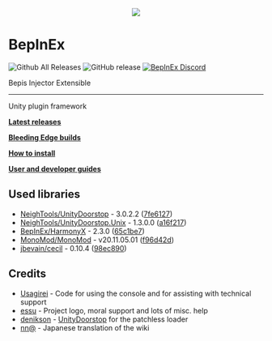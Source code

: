 <p align="center">
    <img src="https://avatars2.githubusercontent.com/u/39589027?s=256">
</p>

# BepInEx
![Github All Releases](https://img.shields.io/github/downloads/bepinex/bepinex/total.svg)
![GitHub release](https://img.shields.io/github/release/bepinex/bepinex.svg)
[![BepInEx Discord](https://user-images.githubusercontent.com/7288322/34429117-c74dbd12-ecb8-11e7-896d-46369cd0de5b.png)](https://discord.gg/MpFEDAg)

Bepis Injector Extensible

---

Unity plugin framework

**[Latest releases](https://github.com/BepInEx/BepInEx/releases)**

**[Bleeding Edge builds](https://builds.bepis.io/projects/bepinex_be)**

**[How to install](https://bepinex.github.io/bepinex_docs/master/articles/user_guide/installation/index.html)**

**[User and developer guides](https://bepinex.github.io/bepinex_docs/master/articles/index.html)**

## Used libraries
- [NeighTools/UnityDoorstop](https://github.com/NeighTools/UnityDoorstop) - 3.0.2.2 ([7fe6127](https://github.com/NeighTools/UnityDoorstop/commit/7fe6127849c6cbbb4943f3f14146ae6ade7ec0bf))
- [NeighTools/UnityDoorstop.Unix](https://github.com/NeighTools/UnityDoorstop.Unix) - 1.3.0.0 ([a16f217](https://github.com/NeighTools/UnityDoorstop.Unix/commit/a16f21743fdadedc8e091226c6731dbf7e9113c8))
- [BepInEx/HarmonyX](https://github.com/BepInEx/HarmonyX) - 2.3.0 ([65c1be7](https://github.com/BepInEx/HarmonyX/commit/65c1be7446ebb414a1163b58b6c81e333458da6d))
- [MonoMod/MonoMod](https://github.com/MonoMod/MonoMod) - v20.11.05.01 ([f96d42d](https://github.com/MonoMod/MonoMod/commit/f96d42df9a0d77a0dcfa5982153b4bb7c4592884))
- [jbevain/cecil](https://github.com/jbevain/cecil) - 0.10.4 ([98ec890](https://github.com/jbevain/cecil/commit/98ec890d44643ad88d573e97be0e120435eda732))

## Credits
- [Usagirei](https://github.com/Usagirei) - Code for using the console and for assisting with technical support
- [essu](https://github.com/exdownloader) - Project logo, moral support and lots of misc. help
- [denikson](https://github.com/denikson) - [UnityDoorstop](https://github.com/NeighTools/UnityDoorstop) for the patchless loader
- [nn@](https://twitter.com/NnAone2cmg) - Japanese translation of the wiki

